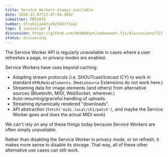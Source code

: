 ```yaml
---
title: Service Workers always available
date: 2020-12-07T22:47:54.285Z
submitter: PRIVATE
number: 5fceb11a443ce9228d1f3aa2
tags: [ javascript ]
discussion: https://github.com/WebWeWant/webwewant.fyi/discussions/727
status: discussing
---
```


The Service Worker API is regularly unavailable in cases where a user refreshes a page, or privacy modes are enabled.

Service Workers have uses beyond caching:

 - Adapting stream protocols (i.e. SHOUTcast/Icecast ICY) to work in standard `HTMLMediaElements`.  (`MediaSource` Extensions do not work here.)
 - Streaming data for image elements (and others) from alternative sources (Bluetooth, MIDI, WebSocket, wherever.)
 - Auto-resuming/graceful handling of uploads.
 - Streaming dynamically rendered "downloads".
 - API abstraction (`fetch('midi.local/ch1/patch')`, and maybe the Service Worker goes and does the actual MIDI work)

We can't rely on any of these things today because Service Workers are often simply unavailable.

Rather than disabling the Service Worker in privacy mode, or on refresh, it makes more sense to disable its storage.  That way, all of these other alternative use cases can still work.
